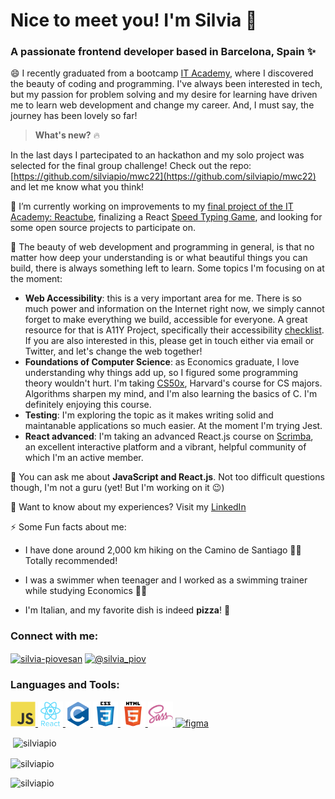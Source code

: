 # Nice to meet you! I'm Silvia 👋

### A passionate frontend developer based in Barcelona, Spain ✨

😄 I recently graduated from a bootcamp [IT Academy](https://cibernarium.barcelonactiva.cat/it-academy2), where I discovered the beauty of coding and programming. I've always been interested in tech, but my passion for problem solving and my desire for learning have driven me to learn web development and change my career. And, I must say, the journey has been lovely so far!

> **What's new?** 🔥

In the last days I partecipated to an hackathon and my solo project was selected for the final group challenge! Check out the repo: [https://github.com/silviapio/mwc22](https://github.com/silviapio/mwc22) and let me know what you think!

🔭 I’m currently working on improvements to my [final project of the IT Academy: Reactube](https://github.com/silviapio/r9-reactube), finalizing a React [Speed Typing Game](https://github.com/silviapio/speed-typing-game), and looking for some open source projects to participate on.

🌱 The beauty of web development and programming in general, is that no matter how deep your understanding is or what beautiful things you can build, there is always something left to learn. Some topics I'm focusing on at the moment:
   - **Web Accessibility**: this is a very important area for me. There is so much power and information on the Internet right now, we simply cannot forget to make everything we build, accessible for everyone. A great resource for that is A11Y Project, specifically their accessibility [checklist](https://www.a11yproject.com/checklist/). If you are also interested in this, please get in touch either via email or Twitter, and let's change the web together!
   - **Foundations of Computer Science**: as Economics graduate, I love understanding why things add up, so I figured some programming theory wouldn't hurt. I'm taking [CS50x](https://cs50.harvard.edu/x/2022/), Harvard's course for CS majors. Algorithms sharpen my mind, and I'm also learning the basics of C. I'm definitely enjoying this course.
   - **Testing**: I'm exploring the topic as it makes writing solid and maintanable applications so much easier. At the moment I'm trying Jest.
   - **React advanced**: I'm taking an advanced React.js course on [Scrimba](https://scrimba.com/), an excellent interactive platform and a vibrant, helpful community of which I'm an active member.

💬 You can ask me about **JavaScript and React.js**. Not too difficult questions though, I'm not a guru (yet! But I'm working on it 😉)

📄 Want to know about my experiences? Visit my [LinkedIn](https://www.linkedin.com/in/silvia-piovesan/)

⚡ Some Fun facts about me:
 
  - I have done around 2,000 km hiking on the Camino de Santiago 🚶‍♀️ Totally recommended!

  - I was a swimmer when teenager and I worked as a swimming trainer while studying Economics 🏊🏽

  - I'm Italian, and my favorite dish is indeed **pizza**! 🍕

<h3 align="left">Connect with me:</h3>
<p align="left">
<a href="https://linkedin.com/in/silvia-piovesan" target="blank"><img align="center" src="https://raw.githubusercontent.com/rahuldkjain/github-profile-readme-generator/master/src/images/icons/Social/linked-in-alt.svg" alt="silvia-piovesan" height="30" width="40" /></a>
<a href="https://twitter.com/@silvia_piov" target="blank"><img align="center" src="https://raw.githubusercontent.com/rahuldkjain/github-profile-readme-generator/master/src/images/icons/Social/twitter.svg" alt="@silvia_piov" height="30" width="40" /></a>
</p>

<h3 align="left">Languages and Tools:</h3>
<p align="left"> <a href="https://developer.mozilla.org/en-US/docs/Web/JavaScript" target="_blank" rel="noreferrer"> <img src="https://raw.githubusercontent.com/devicons/devicon/master/icons/javascript/javascript-original.svg" alt="javascript" width="40" height="40"/> </a> <a href="https://reactjs.org/" target="_blank" rel="noreferrer"> <img src="https://raw.githubusercontent.com/devicons/devicon/master/icons/react/react-original-wordmark.svg" alt="react" width="40" height="40"/> </a> <a href="https://www.cprogramming.com/" target="_blank" rel="noreferrer"> <img src="https://raw.githubusercontent.com/devicons/devicon/master/icons/c/c-original.svg" alt="c" width="40" height="40"/> </a> <a href="https://www.w3schools.com/css/" target="_blank" rel="noreferrer"> <img src="https://raw.githubusercontent.com/devicons/devicon/master/icons/css3/css3-original-wordmark.svg" alt="css3" width="40" height="40"/> </a> <a href="https://www.w3.org/html/" target="_blank" rel="noreferrer"> <img src="https://raw.githubusercontent.com/devicons/devicon/master/icons/html5/html5-original-wordmark.svg" alt="html5" width="40" height="40"/> </a>  <a href="https://sass-lang.com" target="_blank" rel="noreferrer"> <img src="https://raw.githubusercontent.com/devicons/devicon/master/icons/sass/sass-original.svg" alt="sass" width="40" height="40"/> </a> <a href="https://www.figma.com/" target="_blank" rel="noreferrer"> <img src="https://www.vectorlogo.zone/logos/figma/figma-icon.svg" alt="figma" width="40" height="40"/> </a> </p>


<p>&nbsp;<img align="center" src="https://github-readme-stats.vercel.app/api?username=silviapio&show_icons=true&locale=en" alt="silviapio" /></p>

<p><img align="center" src="https://github-readme-streak-stats.herokuapp.com/?user=silviapio&" alt="silviapio" /></p>

<p align="left"> <img src="https://komarev.com/ghpvc/?username=silviapio&label=Profile%20views&color=0e75b6&style=flat" alt="silviapio" /> </p>

<!-- - 👨‍💻 All of my projects are available at [coming soon](coming soon)
<a href="https://jestjs.io" target="_blank" rel="noreferrer"> <img src="https://www.vectorlogo.zone/logos/jestjsio/jestjsio-icon.svg" alt="jest" width="40" height="40"/> </a>
<p><img align="left" src="https://github-readme-stats.vercel.app/api/top-langs?username=silviapio&show_icons=true&locale=en&layout=compact" alt="silviapio" /></p> 
--!>
<!-- special thanks: https://rahuldkjain.github.io/gh-profile-readme-generator/ -->

